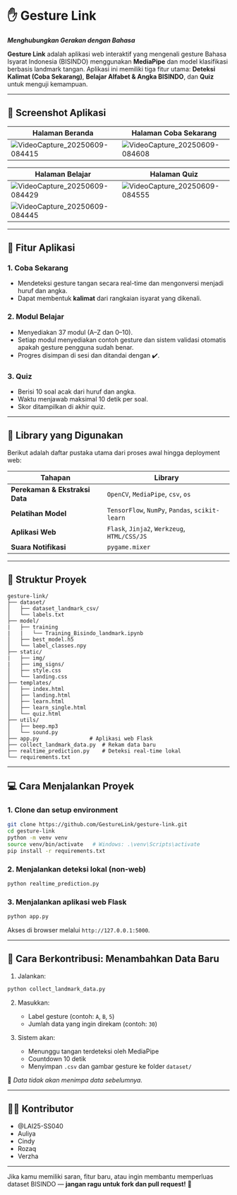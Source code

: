 # ✋ Gesture Link

***Menghubungkan Gerakan dengan Bahasa***

**Gesture Link** adalah aplikasi web interaktif yang mengenali gesture Bahasa Isyarat Indonesia (BISINDO) menggunakan **MediaPipe** dan model klasifikasi berbasis landmark tangan. Aplikasi ini memiliki tiga fitur utama: **Deteksi Kalimat (Coba Sekarang)**, **Belajar Alfabet & Angka BISINDO**, dan **Quiz** untuk menguji kemampuan.

---

## 📸 Screenshot Aplikasi

| Halaman Beranda                  | Halaman Coba Sekarang             | 
| -------------------------------- | --------------------------------- | 
| ![VideoCapture_20250609-084415](https://github.com/user-attachments/assets/ac41a8ee-f21b-457b-8429-7422c74566cb) | ![VideoCapture_20250609-084608](https://github.com/user-attachments/assets/48f2f955-0c2a-4a75-bd2a-874feece15bb)| 

| Halaman Belajar                  | Halaman Quiz                     |
| -------------------------------- | -------------------------------- |
| ![VideoCapture_20250609-084429](https://github.com/user-attachments/assets/629782c9-47d6-457d-afbc-caf1e3b19da2) | ![VideoCapture_20250609-084555](https://github.com/user-attachments/assets/8a07008f-bcea-437c-bd19-53c17016147a) |
| ![VideoCapture_20250609-084445](https://github.com/user-attachments/assets/41741e23-3a14-4f17-9247-a18210a894a4) |  |
---

## 🚀 Fitur Aplikasi

### 1. **Coba Sekarang**

* Mendeteksi gesture tangan secara real-time dan mengonversi menjadi huruf dan angka.
* Dapat membentuk **kalimat** dari rangkaian isyarat yang dikenali.

### 2. **Modul Belajar**

* Menyediakan 37 modul (A–Z dan 0–10).
* Setiap modul menyediakan contoh gesture dan sistem validasi otomatis apakah gesture pengguna sudah benar.
* Progres disimpan di sesi dan ditandai dengan ✔️.

### 3. **Quiz**

* Berisi 10 soal acak dari huruf dan angka.
* Waktu menjawab maksimal 10 detik per soal.
* Skor ditampilkan di akhir quiz.

---

## 🧰 Library yang Digunakan

Berikut adalah daftar pustaka utama dari proses awal hingga deployment web:

| Tahapan                        | Library                                         |
| ------------------------------ | ----------------------------------------------- |
| **Perekaman & Ekstraksi Data** | `OpenCV`, `MediaPipe`, `csv`, `os`              |
| **Pelatihan Model**            | `TensorFlow`, `NumPy`, `Pandas`, `scikit-learn` |
| **Aplikasi Web**               | `Flask`, `Jinja2`, `Werkzeug`, `HTML/CSS/JS`    |
| **Suara Notifikasi**           | `pygame.mixer`                                  |

---

## 📁 Struktur Proyek

```
gesture-link/
├── dataset/
│   ├── dataset_landmark_csv/
│   └── labels.txt
├── model/
|   ├── training
|   |   └── Training_Bisindo_landmark.ipynb
│   ├── best_model.h5
│   └── label_classes.npy
├── static/
|   ├── img/
|   ├── img_signs/
│   ├── style.css
│   └── landing.css
├── templates/
│   ├── index.html
│   ├── landing.html
│   ├── learn.html
│   ├── learn_single.html
│   └── quiz.html
├── utils/
│   ├── beep.mp3
│   └── sound.py
├── app.py                # Aplikasi web Flask
├── collect_landmark_data.py  # Rekam data baru
├── realtime_prediction.py    # Deteksi real-time lokal
└── requirements.txt
```

---

## 💻 Cara Menjalankan Proyek

### 1. Clone dan setup environment

```bash
git clone https://github.com/GestureLink/gesture-link.git
cd gesture-link
python -m venv venv
source venv/bin/activate   # Windows: .\venv\Scripts\activate
pip install -r requirements.txt
```

### 2. Menjalankan deteksi lokal (non-web)

```bash
python realtime_prediction.py
```

### 3. Menjalankan aplikasi web Flask

```bash
python app.py
```

Akses di browser melalui `http://127.0.0.1:5000`.

---

## 🤝 Cara Berkontribusi: Menambahkan Data Baru

1. Jalankan:

```bash
python collect_landmark_data.py
```

2. Masukkan:

   * Label gesture (contoh: `A`, `B`, `5`)
   * Jumlah data yang ingin direkam (contoh: `30`)
3. Sistem akan:

   * Menunggu tangan terdeteksi oleh MediaPipe
   * Countdown 10 detik
   * Menyimpan `.csv` dan gambar gesture ke folder `dataset/`

📌 *Data tidak akan menimpa data sebelumnya.*

---

## 👨‍💻 Kontributor

* @LAI25-SS040
* Auliya
* Cindy 
* Rozaq
* Verzha

---

Jika kamu memiliki saran, fitur baru, atau ingin membantu memperluas dataset BISINDO — **jangan ragu untuk fork dan pull request!** 🙌
